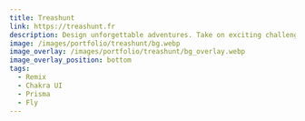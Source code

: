 ```yaml
---
title: Treashunt
link: https://treashunt.fr
description: Design unforgettable adventures. Take on exciting challenges.
image: /images/portfolio/treashunt/bg.webp
image_overlay: /images/portfolio/treashunt/bg_overlay.webp
image_overlay_position: bottom
tags:
  - Remix
  - Chakra UI
  - Prisma
  - Fly
---
```

